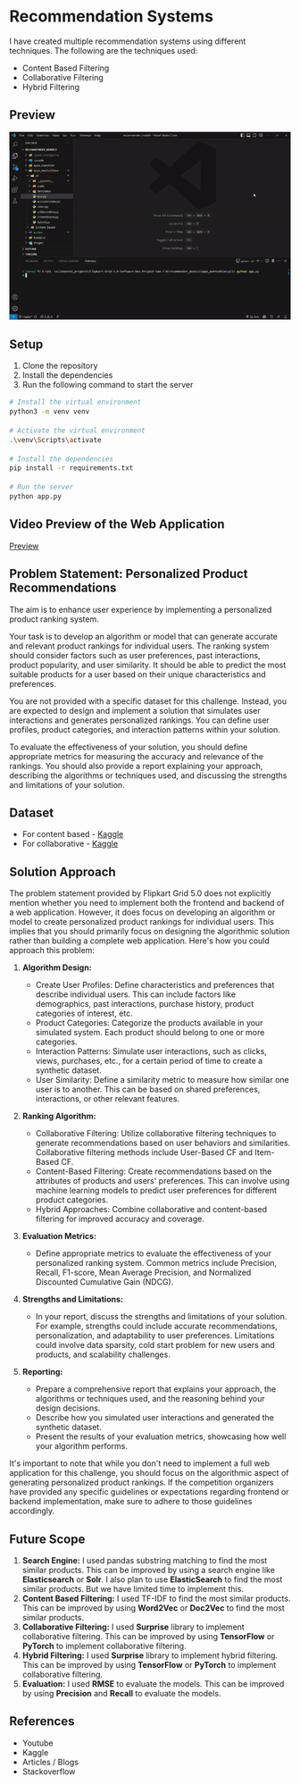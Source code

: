 # Recommendation Systems

I have created multiple recommendation systems using different techniques. The following are the techniques used:

- Content Based Filtering
- Collaborative Filtering
- Hybrid Filtering

## Preview

![preview](/demo-video.gif)


## Setup

1. Clone the repository
2. Install the dependencies
3. Run the following command to start the server

```bash
# Install the virtual environment
python3 -m venv venv

# Activate the virtual environment
.\venv\Scripts\activate

# Install the dependencies
pip install -r requirements.txt

# Run the server
python app.py
```

## Video Preview of the Web Application

[Preview](https://youtu.be/jZcMbm6Nm1E)



## Problem Statement: Personalized  Product  Recommendations

The aim is to enhance user experience by implementing a personalized product ranking system.

Your task is to develop an algorithm or model that can generate accurate and relevant product rankings for individual users. The ranking system should consider factors such as user preferences, past interactions, product popularity, and user similarity. It should be able to predict the most suitable products for a user based on their unique characteristics and preferences.

You are not provided with a specific dataset for this challenge. Instead, you are expected to design and implement a solution that simulates user interactions and generates personalized rankings. You can define user profiles, product categories, and interaction patterns within your
solution.

To evaluate the effectiveness of your solution, you should define appropriate metrics for measuring the accuracy and relevance of the rankings. You should also provide a report explaining your approach, describing the algorithms or techniques used, and discussing the
strengths and limitations of your solution.

## Dataset

- For content based - [Kaggle](https://www.kaggle.com/datasets/PromptCloudHQ/flipkart-products?select=flipkart_com-ecommerce_sample.csv)
- For collaborative - [Kaggle](https://www.kaggle.com/datasets/pritech/ratings-electronics?select=ratings_Electronics.csv)


## Solution Approach

The problem statement provided by Flipkart Grid 5.0 does not explicitly mention whether you need to implement both the frontend and backend of a web application. However, it does focus on developing an algorithm or model to create personalized product rankings for individual users. This implies that you should primarily focus on designing the algorithmic solution rather than building a complete web application. Here's how you could approach this problem:

1. **Algorithm Design:**
   - Create User Profiles: Define characteristics and preferences that describe individual users. This can include factors like demographics, past interactions, purchase history, product categories of interest, etc.
   - Product Categories: Categorize the products available in your simulated system. Each product should belong to one or more categories.
   - Interaction Patterns: Simulate user interactions, such as clicks, views, purchases, etc., for a certain period of time to create a synthetic dataset.
   - User Similarity: Define a similarity metric to measure how similar one user is to another. This can be based on shared preferences, interactions, or other relevant features.

2. **Ranking Algorithm:**
   - Collaborative Filtering: Utilize collaborative filtering techniques to generate recommendations based on user behaviors and similarities. Collaborative filtering methods include User-Based CF and Item-Based CF.
   - Content-Based Filtering: Create recommendations based on the attributes of products and users' preferences. This can involve using machine learning models to predict user preferences for different product categories.
   - Hybrid Approaches: Combine collaborative and content-based filtering for improved accuracy and coverage.

3. **Evaluation Metrics:**
   - Define appropriate metrics to evaluate the effectiveness of your personalized ranking system. Common metrics include Precision, Recall, F1-score, Mean Average Precision, and Normalized Discounted Cumulative Gain (NDCG).

4. **Strengths and Limitations:**
   - In your report, discuss the strengths and limitations of your solution. For example, strengths could include accurate recommendations, personalization, and adaptability to user preferences. Limitations could involve data sparsity, cold start problem for new users and products, and scalability challenges.

5. **Reporting:**
   - Prepare a comprehensive report that explains your approach, the algorithms or techniques used, and the reasoning behind your design decisions.
   - Describe how you simulated user interactions and generated the synthetic dataset.
   - Present the results of your evaluation metrics, showcasing how well your algorithm performs.

It's important to note that while you don't need to implement a full web application for this challenge, you should focus on the algorithmic aspect of generating personalized product rankings. If the competition organizers have provided any specific guidelines or expectations regarding frontend or backend implementation, make sure to adhere to those guidelines accordingly.


## Future Scope

1. **Search Engine:** I used pandas substring matching to find the most similar products. This can be improved by using a search engine like **Elasticsearch** or **Solr**. I also plan to use **ElasticSearch** to find the most similar products. But we have limited time to implement this.
2. **Content Based Filtering:** I used TF-IDF to find the most similar products. This can be improved by using **Word2Vec** or **Doc2Vec** to find the most similar products.
3. **Collaborative Filtering:** I used **Surprise** library to implement collaborative filtering. This can be improved by using **TensorFlow** or **PyTorch** to implement collaborative filtering.
4. **Hybrid Filtering:** I used **Surprise** library to implement hybrid filtering. This can be improved by using **TensorFlow** or **PyTorch** to implement collaborative filtering.
5. **Evaluation:** I used **RMSE** to evaluate the models. This can be improved by using **Precision** and **Recall** to evaluate the models.

## References

- Youtube
- Kaggle
- Articles / Blogs
- Stackoverflow







